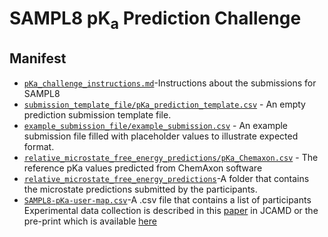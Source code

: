 # SAMPL8 pK<sub>a</sub> Prediction Challenge


## Manifest
- [`pKa_challenge_instructions.md`](pKa_challenge_instructions.md)-Instructions about the submissions for SAMPL8
- [`submission_template_file/pKa_prediction_template.csv`](submission_template_file/pKa_prediction_template.csv) - An empty prediction submission template file.
- [`example_submission_file/example_submission.csv`](example_submission_file/example_submission.csv) - An example submission file filled with placeholder values to illustrate expected format.
- [`relative_microstate_free_energy_predictions/pKa_Chemaxon.csv`](relative_microstate_free_energy_predictions/pKa_Chemaxon.csv) - The reference pKa values predicted from ChemAxon software
- [`relative_microstate_free_energy_predictions`](relative_microstate_free_energy_predictions)-A folder that contains the microstate predictions submitted by the participants.
- [`SAMPL8-pKa-user-map.csv`](SAMPL8-pKa-user-map.csv)-A .csv file that contains a list of participants
Experimental data collection is described in this  [paper](https://link.springer.com/article/10.1007/s10822-021-00427-0) in JCAMD or the pre-print which is available [here](https://chemrxiv.org/engage/chemrxiv/article-details/61547c46b19c7e6aade3c2b1) 
